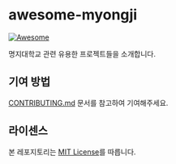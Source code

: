 # awesome-myongji
[![Awesome](https://awesome.re/badge.svg)](https://awesome.re)

명지대학교 관련 유용한 프로젝트들을 소개합니다.

<!--
주석 하단부터 작성해주시면 됩니다.
아래의 포맷을 참고하여 작성 부탁드립니다. (필요한 경우, 소제목을 추가해주세요.)

## 프로젝트 관련 주제

- [프로젝트명](프로젝트링크) - 프로젝트 설명

ex.

## Awesome

- [awesome-myongji](https://github.com/jongwooo/awesome-myongji) - 명지대학교 관련 유용한 프로젝트들을 소개합니다
-->

## 기여 방법

[CONTRIBUTING.md](.github/CONTRIBUTING.md) 문서를 참고하여 기여해주세요.

## 라이센스

본 레포지토리는 [MIT License](LICENSE)를 따릅니다.
